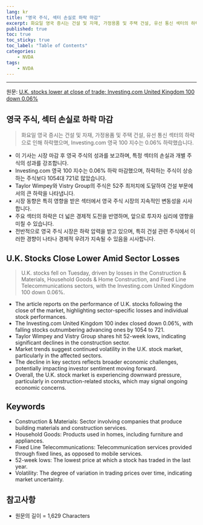 ```yaml
---
lang: kr
title: "영국 주식, 섹터 손실로 하락 마감"
excerpt: 화요일 영국 증시는 건설 및 자재, 가정용품 및 주택 건설, 유선 통신 섹터의 하락으로 인해 하락했으며, Investing.com 영국 100 지수는 0.06% 하락했습니다.
published: true
toc: true
toc_sticky: true
toc_label: "Table of Contents"
categories:
    - NVDA
tags:
    - NVDA
---
```


---

  원문: [U.K. stocks lower at close of trade; Investing.com United Kingdom 100 down 0.06%](https://www.investing.com/news/stock-market-news/uk-stocks-lower-at-close-of-trade-investingcom-united-kingdom-100-down-006-3801049)

## 영국 주식, 섹터 손실로 하락 마감

> 화요일 영국 증시는 건설 및 자재, 가정용품 및 주택 건설, 유선 통신 섹터의 하락으로 인해 하락했으며, Investing.com 영국 100 지수는 0.06% 하락했습니다.


- 이 기사는 시장 마감 후 영국 주식의 성과를 보고하며, 특정 섹터의 손실과 개별 주식의 성과를 강조합니다.
- Investing.com 영국 100 지수는 0.06% 하락 마감했으며, 하락하는 주식이 상승하는 주식보다 1054대 721로 많았습니다.
- Taylor Wimpey와 Vistry Group의 주식은 52주 최저치에 도달하여 건설 부문에서의 큰 하락을 나타냅니다.
- 시장 동향은 특히 영향을 받은 섹터에서 영국 주식 시장의 지속적인 변동성을 시사합니다.
- 주요 섹터의 하락은 더 넓은 경제적 도전을 반영하며, 앞으로 투자자 심리에 영향을 미칠 수 있습니다.
- 전반적으로 영국 주식 시장은 하락 압력을 받고 있으며, 특히 건설 관련 주식에서 이러한 경향이 나타나 경제적 우려가 지속될 수 있음을 시사합니다.

## U.K. Stocks Close Lower Amid Sector Losses

> U.K. stocks fell on Tuesday, driven by losses in the Construction & Materials, Household Goods & Home Construction, and Fixed Line Telecommunications sectors, with the Investing.com United Kingdom 100 down 0.06%.


- The article reports on the performance of U.K. stocks following the close of the market, highlighting sector-specific losses and individual stock performances.
- The Investing.com United Kingdom 100 index closed down 0.06%, with falling stocks outnumbering advancing ones by 1054 to 721.
- Taylor Wimpey and Vistry Group shares hit 52-week lows, indicating significant declines in the construction sector.
- Market trends suggest continued volatility in the U.K. stock market, particularly in the affected sectors.
- The decline in key sectors reflects broader economic challenges, potentially impacting investor sentiment moving forward.
- Overall, the U.K. stock market is experiencing downward pressure, particularly in construction-related stocks, which may signal ongoing economic concerns.

## Keywords

- Construction & Materials: Sector involving companies that produce building materials and construction services.
- Household Goods: Products used in homes, including furniture and appliances.
- Fixed Line Telecommunications: Telecommunication services provided through fixed lines, as opposed to mobile services.
- 52-week lows: The lowest price at which a stock has traded in the last year.
- Volatility: The degree of variation in trading prices over time, indicating market uncertainty.

## 참고사항

- 원문의 길이 = 1,629 Characters

